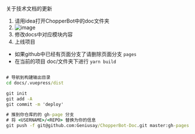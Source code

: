 关于技术文档的更新
1. 请用idea打开ChopperBot中的doc文件夹
2. ![image](https://mynoteimages.oss-cn-hangzhou.aliyuncs.com/20230519015418105.png)
3. 修改docs中对应模块内容
4. 上线项目
- 如果github中已经有页面分支了请删除页面分支 `pages`
- 在当前的项目 doc/文件夹下进行 `yarn build`
```cmd

# 导航到构建输出目录
cd docs/.vuepress/dist

git init
git add -A
git commit -m 'deploy'

# 推到你仓库的的 gh-page 分支
# 将 <USERNAME>/<REPO> 替换为你的信息
git push -f git@github.com:Geniusay/ChopperBot-Doc.git master:gh-pages

```
